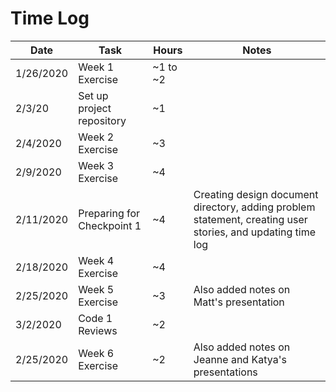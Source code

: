 # Time Log

| Date | Task | Hours | Notes|
|------|------|-------|------|
|1/26/2020|Week 1 Exercise|~1 to ~2||
|2/3/20|Set up project repository|~1||
|2/4/2020|Week 2 Exercise|~3||
|2/9/2020|Week 3 Exercise|~4||
|2/11/2020|Preparing for Checkpoint 1|~4|Creating design document directory, adding problem statement, creating user stories, and updating time log|
|2/18/2020|Week 4 Exercise|~4||
|2/25/2020|Week 5 Exercise|~3|Also added notes on Matt's presentation|
|3/2/2020|Code 1 Reviews|~2||
|2/25/2020|Week 6 Exercise|~2|Also added notes on Jeanne and Katya's presentations|

